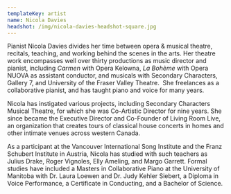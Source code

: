 ```yaml
---
templateKey: artist
name: Nicola Davies
headshot: /img/nicola-davies-headshot-square.jpg
---
```

Pianist Nicola Davies divides her time between opera & musical theatre, recitals, teaching, and working behind the scenes in the arts. Her theatre work encompasses well over thirty productions as music director and pianist, including *Carmen* with Opera Kelowna, *La Bohème* with Opera NUOVA as assistant conductor, and musicals with Secondary Characters, Gallery 7, and University of the Fraser Valley Theatre.  She freelances as a collaborative pianist, and has taught piano and voice for many years. 

Nicola has instigated various projects, including Secondary Characters Musical Theatre, for which she was Co-Artistic Director for nine years. She since became the Executive Director and Co-Founder of Living Room Live, an organization that creates tours of classical house concerts in homes and other intimate venues across western Canada.  

As a participant at the Vancouver International Song Institute and the Franz Schubert Institute in Austria, Nicola has studied with such teachers as Julius Drake, Roger Vignoles, Elly Ameling, and Margo Garrett. Formal studies have included a Masters in Collaborative Piano at the University of Manitoba with Dr. Laura Loewen and Dr. Judy Kehler Siebert, a Diploma in Voice Performance, a Certificate in Conducting, and a Bachelor of Science.